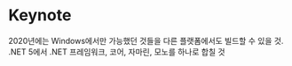 # Keynote
2020년에는 Windows에서만 가능했던 것들을 다른 플랫폼에서도 빌드할 수 있을 것.<br>
.NET 5에서 .NET 프레임워크, 코어, 자마린, 모노를 하나로 합칠 것<br>

